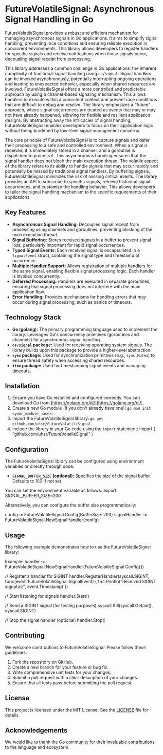 # FutureVolatileSignal: Asynchronous Signal Handling in Go

FutureVolatileSignal provides a robust and efficient mechanism for managing asynchronous signals in Go applications. It aims to simplify signal handling, preventing race conditions and ensuring reliable execution in concurrent environments. This library allows developers to register handlers for specific signals and receive notifications when those signals occur, decoupling signal receipt from processing.

This library addresses a common challenge in Go applications: the inherent complexity of traditional signal handling using `os/signal`. Signal handlers can be invoked asynchronously, potentially interrupting ongoing operations and leading to unexpected behavior, especially when shared resources are involved. FutureVolatileSignal offers a more controlled and predictable approach by using a channel-based signaling mechanism. This allows handlers to execute within a consistent context and prevent race conditions that are difficult to debug and resolve. The library emphasizes a "future" approach, where signal occurrences are treated as events that may or may not have already happened, allowing for flexible and resilient application designs. By abstracting away the intricacies of signal handling, FutureVolatileSignal enables developers to focus on their application logic without being burdened by low-level signal management concerns.

The core principle of FutureVolatileSignal is to capture signals and defer their processing to a safe and controlled environment. When a signal is received, it is immediately stored in a channel, and a goroutine is dispatched to process it. This asynchronous handling ensures that the signal handler does not block the main execution thread. The volatile aspect of the library refers to its ability to handle signals that may occur rapidly and potentially be missed by traditional signal handlers. By buffering signals, FutureVolatileSignal minimizes the risk of missing critical events. The library provides an API to subscribe to specific signals, retrieve historical signal occurrences, and customize the handling behavior. This allows developers to tailor the signal handling mechanism to the specific requirements of their applications.

## Key Features

*   **Asynchronous Signal Handling:** Decouples signal receipt from processing using channels and goroutines, preventing blocking of the main execution thread.
*   **Signal Buffering:** Stores received signals in a buffer to prevent signal loss, particularly important for rapid signal occurrences.
*   **Typed Signal Events:** Each received signal is encapsulated in a `SignalEvent` struct, containing the signal type and timestamp of occurrence.
*   **Multiple Handler Support:** Allows registration of multiple handlers for the same signal, enabling flexible signal processing logic. Each handler is invoked concurrently.
*   **Deferred Processing:** Handlers are executed in separate goroutines, ensuring that signal processing does not interfere with the main application flow.
*   **Error Handling:** Provides mechanisms for handling errors that may occur during signal processing, such as panics or timeouts.

## Technology Stack

*   **Go (golang):** The primary programming language used to implement the library. Leverages Go's concurrency primitives (goroutines and channels) for asynchronous signal handling.
*   **`os/signal` package:** Used for receiving operating system signals. The library builds upon this package to provide a higher-level abstraction.
*   **`sync` package:** Used for synchronization primitives (e.g., `sync.Mutex`) to ensure thread safety when accessing shared resources.
*   **`time` package:** Used for timestamping signal events and managing timeouts.

## Installation

1.  Ensure you have Go installed and configured correctly. You can download Go from [https://golang.org/dl/](https://golang.org/dl/).
2.  Create a new Go module (if you don't already have one): `go mod init <your_module_name>`.
3.  Import the FutureVolatileSignal library: `go get github.com/uhsr/FutureVolatileSignal`.
4.  Include the library in your Go code using the `import` statement:
import (
"github.com/uhsr/FutureVolatileSignal"
)

## Configuration

The FutureVolatileSignal library can be configured using environment variables or directly through code.

*   **`SIGNAL_BUFFER_SIZE` (optional):** Specifies the size of the signal buffer. Defaults to 100 if not set.

You can set the environment variable as follows:
export SIGNAL_BUFFER_SIZE=200

Alternatively, you can configure the buffer size programmatically:

config := FutureVolatileSignal.Config{BufferSize: 200}
signalHandler := FutureVolatileSignal.NewSignalHandler(config)

## Usage

The following example demonstrates how to use the FutureVolatileSignal library:

Example:
handler := FutureVolatileSignal.NewSignalHandler(FutureVolatileSignal.Config{})

// Register a handler for SIGINT
handler.RegisterHandler(syscall.SIGINT, func(event FutureVolatileSignal.SignalEvent) {
fmt.Println("Received SIGINT signal at:", event.Timestamp)
})

// Start listening for signals
handler.Start()

// Send a SIGINT signal (for testing purposes)
syscall.Kill(syscall.Getpid(), syscall.SIGINT)

// Stop the signal handler (optional)
handler.Stop()

## Contributing

We welcome contributions to FutureVolatileSignal! Please follow these guidelines:

1.  Fork the repository on GitHub.
2.  Create a new branch for your feature or bug fix.
3.  Write comprehensive unit tests for your changes.
4.  Submit a pull request with a clear description of your changes.
5.  Ensure that all tests pass before submitting the pull request.

## License

This project is licensed under the MIT License. See the [LICENSE](https://github.com/uhsr/FutureVolatileSignal/blob/main/LICENSE) file for details.

## Acknowledgements

We would like to thank the Go community for their invaluable contributions to the language and ecosystem.